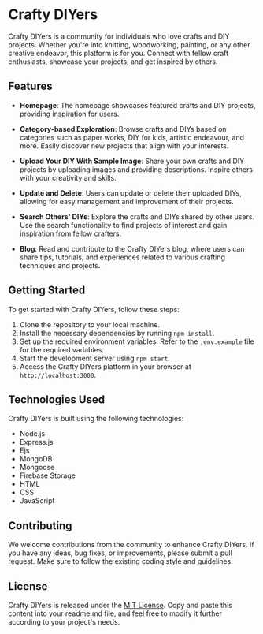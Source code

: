 # Crafty DIYers

Crafty DIYers is a community for individuals who love crafts and DIY projects. Whether you're into knitting, woodworking, painting, or any other creative endeavor, this platform is for you. Connect with fellow craft enthusiasts, showcase your projects, and get inspired by others.

## Features

- **Homepage**: The homepage showcases featured crafts and DIY projects, providing inspiration for users.

- **Category-based Exploration**: Browse crafts and DIYs based on categories such as paper works, DIY for kids, artistic endeavour, and more. Easily discover new projects that align with your interests.

- **Upload Your DIY With Sample Image**: Share your own crafts and DIY projects by uploading images and providing descriptions. Inspire others with your creativity and skills.

- **Update and Delete**: Users can update or delete their uploaded DIYs, allowing for easy management and improvement of their projects.

- **Search Others' DIYs**: Explore the crafts and DIYs shared by other users. Use the search functionality to find projects of interest and gain inspiration from fellow crafters.

- **Blog**: Read and contribute to the Crafty DIYers blog, where users can share tips, tutorials, and experiences related to various crafting techniques and projects.

## Getting Started

To get started with Crafty DIYers, follow these steps:

1. Clone the repository to your local machine.
2. Install the necessary dependencies by running `npm install`.
3. Set up the required environment variables. Refer to the `.env.example` file for the required variables.
4. Start the development server using `npm start`.
5. Access the Crafty DIYers platform in your browser at `http://localhost:3000`.

## Technologies Used

Crafty DIYers is built using the following technologies:

- Node.js
- Express.js
- Ejs
- MongoDB
- Mongoose
- Firebase Storage
- HTML
- CSS
- JavaScript

## Contributing

We welcome contributions from the community to enhance Crafty DIYers. If you have any ideas, bug fixes, or improvements, please submit a pull request. Make sure to follow the existing coding style and guidelines.

## License

Crafty DIYers is released under the [MIT License](https://opensource.org/licenses/MIT).
Copy and paste this content into your readme.md file, and feel free to modify it further according to your project's needs.






